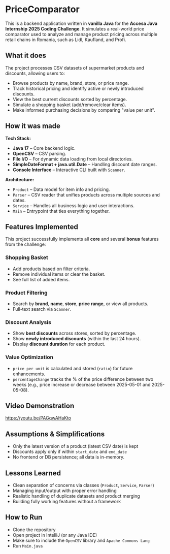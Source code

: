 # PriceComparator 

This is a backend application written in **vanilla Java** for the **Accesa Java Internship 2025 Coding Challenge**. It simulates a real-world price comparator used to analyze and manage product pricing across multiple retail chains in Romania, such as Lidl, Kaufland, and Profi.

## What it does

The project processes CSV datasets of supermarket products and discounts, allowing users to:

- Browse products by name, brand, store, or price range.
- Track historical pricing and identify active or newly introduced discounts.
- View the best current discounts sorted by percentage.
- Simulate a shopping basket (add/remove/clear items).
- Make informed purchasing decisions by comparing "value per unit".

## How it was made

**Tech Stack:**
- **Java 17** – Core backend logic.
- **OpenCSV** – CSV parsing.
- **File I/O** – For dynamic data loading from local directories.
- **SimpleDateFormat + java.util.Date** – Handling discount date ranges.
- **Console Interface** – Interactive CLI built with `Scanner`.

**Architecture:**
- `Product` – Data model for item info and pricing.
- `Parser` – CSV reader that unifies products across multiple sources and dates.
- `Service` – Handles all business logic and user interactions.
- `Main` – Entrypoint that ties everything together.



## Features Implemented

This project successfully implements all **core** and several **bonus** features from the challenge:

### Shopping Basket
- Add products based on filter criteria.
- Remove individual items or clear the basket.
- See full list of added items.

### Product Filtering
- Search by **brand**, **name**, **store**, **price range**, or view all products.
- Full-text search via `Scanner`.

### Discount Analysis
- Show **best discounts** across stores, sorted by percentage.
- Show **newly introduced discounts** (within the last 24 hours).
- Display **discount duration** for each product.

### Value Optimization
- `price per unit` is calculated and stored (`ratio`) for future enhancements.
- `percentageChange` tracks the % of the price difference between two weeks (e.g., price increase or decrease between 2025-05-01 and 2025-05-08).

## Video Demonstration

https://youtu.be/PAGqwAHaKto

## Assumptions & Simplifications
- Only the latest version of a product (latest CSV date) is kept
- Discounts apply only if within `start_date` and `end_date`
- No frontend or DB persistence; all data is in-memory.

## Lessons Learned
- Clean separation of concerns via classes (`Product`, `Service`, `Parser`)
- Managing input/output with proper error handling
- Realistic handling of duplicate datasets and product merging
- Building fully working features without a framework

## How to Run
- Clone the repository
- Open project in IntelliJ (or any Java IDE)
- Make sure to include the `OpenCSV` library and `Apache Commons Lang`
- Run `Main.java`
